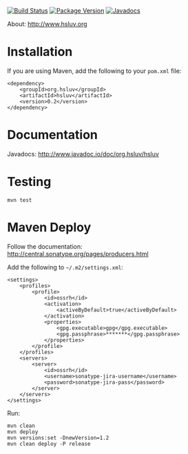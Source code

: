 [![Build Status](https://travis-ci.org/hsluv/hsluv-java.svg?branch=master)](https://travis-ci.org/hsluv/hsluv-java)
[![Package Version](https://img.shields.io/maven-central/v/org.hsluv/hsluv.svg)](http://repo1.maven.org/maven2/org/hsluv/hsluv/)
[![Javadocs](http://www.javadoc.io/badge/org.hsluv/hsluv.svg)](http://www.javadoc.io/doc/org.hsluv/hsluv)

About: http://www.hsluv.org

# Installation

If you are using Maven, add the following to your `pom.xml` file:

    <dependency>
        <groupId>org.hsluv</groupId>
        <artifactId>hsluv</artifactId>
        <version>0.2</version>
    </dependency>
    
# Documentation

Javadocs: http://www.javadoc.io/doc/org.hsluv/hsluv

# Testing

    mvn test

# Maven Deploy

Follow the documentation: http://central.sonatype.org/pages/producers.html

Add the following to `~/.m2/settings.xml`:

    <settings>
        <profiles>
            <profile>
                <id>ossrh</id>
                <activation>
                    <activeByDefault>true</activeByDefault>
                </activation>
                <properties>
                    <gpg.executable>gpg</gpg.executable>
                    <gpg.passphrase>*******</gpg.passphrase>
                </properties>
            </profile>
        </profiles>
        <servers>
            <server>
                <id>ossrh</id>
                <username>sonatype-jira-username</username>
                <password>sonatype-jira-pass</password>
            </server>
        </servers>
    </settings>
    
Run:

    mvn clean
    mvn deploy
    mvn versions:set -DnewVersion=1.2
    mvn clean deploy -P release
    